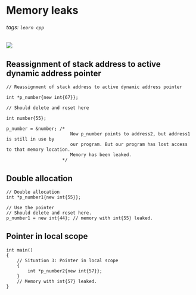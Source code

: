 # Memory leaks
###### tags: `learn cpp`

![](https://i.imgur.com/USsusiE.png)

## Reassignment of stack address to active dynamic address pointer
```cpp=
// Reassignment of stack address to active dynamic address pointer

int *p_number{new int{67}};

// Should delete and reset here

int number{55};

p_number = &number; /*
                        Now p_number points to address2, but address1 is still in use by
                        our program. But our program has lost access to that memory location.
                        Memory has been leaked.
                     */
```

## Double allocation
```cpp=
// Double allocation
int *p_number1{new int{55}};

// Use the pointer
// Should delete and reset here.
p_number1 = new int{44}; // memory with int{55} leaked.
```

## Pointer in local scope
```cpp=
int main()
{
    // Situation 3: Pointer in local scope
    {
        int *p_number2{new int{57}};
    }
    // Memory with int{57} leaked.
}
```
